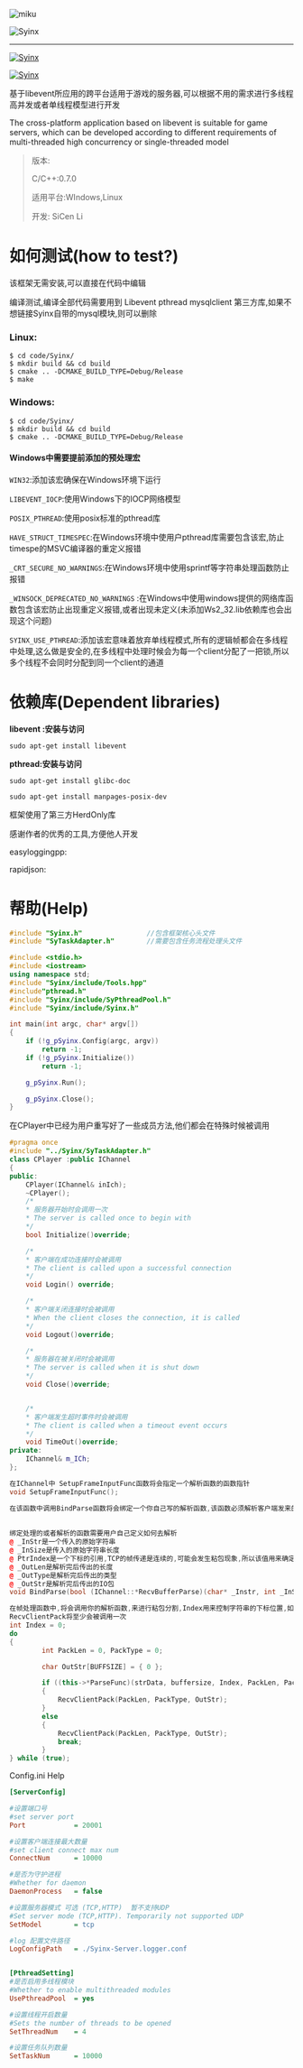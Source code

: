 

![miku](https://github.com/OnlyloveSY/ResPic/blob/master/screenshots/miku.jpeg)

![Syinx](https://github.com/OnlyloveSY/ResPic/blob/master/screenshots/Syinx.png)

------

[![Syinx](https://github.com/OnlyloveSY/ResPic/blob/master/screenshots/goto.svg)](https://www.jianshu.com/u/3f6b82b7329d)

[![Syinx](https://github.com/OnlyloveSY/ResPic/blob/master/screenshots/bhu.svg)](https://www.zhihu.com/people/lee-78-27-78/activities)

​	基于libevent所应用的跨平台适用于游戏的服务器,可以根据不用的需求进行多线程高并发或者单线程模型进行开发

The cross-platform application based on libevent is suitable for game servers, which can be developed according to different requirements of multi-threaded high concurrency or single-threaded model

> 版本:
>
> C/C++:0.7.0
>
> 适用平台:WIndows,Linux
>
> 开发: SiCen Li

# 如何测试(how to test?)

该框架无需安装,可以直接在代码中编辑

编译测试,编译全部代码需要用到 Libevent pthread mysqlclient 第三方库,如果不想链接Syinx自带的mysql模块,则可以删除

### Linux:

```
$ cd code/Syinx/
$ mkdir build && cd build
$ cmake .. -DCMAKE_BUILD_TYPE=Debug/Release
$ make
```

### Windows:

```
$ cd code/Syinx/
$ mkdir build && cd build
$ cmake .. -DCMAKE_BUILD_TYPE=Debug/Release
```



#### Windows中需要提前添加的预处理宏

`WIN32`:添加该宏确保在Windows环境下运行

`LIBEVENT_IOCP`:使用Windows下的IOCP网络模型

`POSIX_PTHREAD`:使用posix标准的pthread库

`HAVE_STRUCT_TIMESPEC`:在Windows环境中使用户pthread库需要包含该宏,防止timespe的MSVC编译器的重定义报错

`_CRT_SECURE_NO_WARNINGS`:在Windows环境中使用sprintf等字符串处理函数防止报错

`_WINSOCK_DEPRECATED_NO_WARNINGS` :在Windows中使用windows提供的网络库函数包含该宏防止出现重定义报错,或者出现未定义(未添加Ws2_32.lib依赖库也会出现这个问题)

`SYINX_USE_PTHREAD`:添加该宏意味着放弃单线程模式,所有的逻辑帧都会在多线程中处理,这么做是安全的,在多线程中处理时候会为每一个client分配了一把锁,所以多个线程不会同时分配到同一个client的通道

# 依赖库(Dependent libraries)

**libevent :安装与访问**

`sudo apt-get install libevent`

[Libevent]:https://github.com/libevent/libevent

**pthread:安装与访问**

`sudo apt-get install glibc-doc`

`sudo apt-get install manpages-posix-dev`

[Pthread]:https://computing.llnl.gov/tutorials/pthreads/



框架使用了第三方HerdOnly库

感谢作者的优秀的工具,方便他人开发

easyloggingpp:

[EasyLoggingpp]:https://github.com/amrayn/easyloggingpp

rapidjson:

[rapidjson]:https://github.com/Tencent/rapidjson





# 帮助(Help)

```c++
#include "Syinx.h"                //包含框架核心头文件
#include "SyTaskAdapter.h"        //需要包含任务流程处理头文件
```

```c++
#include <stdio.h>
#include <iostream>
using namespace std;
#include "Syinx/include/Tools.hpp"
#include"pthread.h"
#include "Syinx/include/SyPthreadPool.h"
#include "Syinx/include/Syinx.h"

int main(int argc, char* argv[])
{
	if (!g_pSyinx.Config(argc, argv))
		return -1;
	if (!g_pSyinx.Initialize())
		return -1;

	g_pSyinx.Run();

	g_pSyinx.Close();
}
```



在CPlayer中已经为用户重写好了一些成员方法,他们都会在特殊时候被调用

```c++
#pragma once
#include "../Syinx/SyTaskAdapter.h"
class CPlayer :public IChannel
{
public:
	CPlayer(IChannel& inIch);
	~CPlayer();
	/*
	* 服务器开始时会调用一次
	* The server is called once to begin with
	*/
	bool Initialize()override;

	/*
	* 客户端在成功连接时会被调用
	* The client is called upon a successful connection
	*/
	void Login() override;

	/*
	* 客户端关闭连接时会被调用
	* When the client closes the connection, it is called
	*/
	void Logout()override;

	/*
	* 服务器在被关闭时会被调用
	* The server is called when it is shut down
	*/
	void Close()override;


	/*
	* 客户端发生超时事件时会被调用
	* The client is called when a timeout event occurs
	*/
	void TimeOut()override;
private:
	IChannel& m_ICh;
};
```





```c++
在IChannel中 SetupFrameInputFunc函数将会指定一个解析函数的函数指针
void SetupFrameInputFunc();

在该函数中调用BindParse函数将会绑定一个你自己写的解析函数,该函数必须解析客户端发来的包
    
    
绑定处理的或者解析的函数需要用户自己定义如何去解析
@ _InStr是一个传入的原始字符串
@ _InSize是传入的原始字符串长度
@ PtrIndex是一个下标的引用,TCP的帧传递是连续的,可能会发生粘包现象,所以该值用来确定每个包的拆分后的位置
@ _OutLen是解析完后传出的长度
@ _OutType是解析完后传出的类型
@ _OutStr是解析完后传出的IO包    
void BindParse(bool (IChannel::*RecvBufferParse)(char* _Instr, int _InSize, int& PtrIndex, int& _OutLen, int& _OutType, char* _OutStr));

在帧处理函数中,将会调用你的解析函数,来进行粘包分割,Index用来控制字符串的下标位置,如果分割完毕后返回false
RecvClientPack将至少会被调用一次
int Index = 0;
do
{
		int PackLen = 0, PackType = 0;

		char OutStr[BUFFSIZE] = { 0 };

		if ((this->*ParseFunc)(strData, buffersize, Index, PackLen, PackType, OutStr))
		{
			RecvClientPack(PackLen, PackType, OutStr);
		}
		else
		{
			RecvClientPack(PackLen, PackType, OutStr);
			break;
		}
} while (true);
```



Config.ini Help

```ini
[ServerConfig]

#设置端口号
#set server port
Port			= 20001

#设置客户端连接最大数量
#set client connect max num
ConnectNum		= 10000

#是否为守护进程
#Whether for daemon
DaemonProcess	= false

#设置服务器模式 可选 (TCP,HTTP)  暂不支持UDP
#Set server mode (TCP,HTTP). Temporarily not supported UDP
SetModel		= tcp

#log 配置文件路径
LogConfigPath	= ./Syinx-Server.logger.conf 


[PthreadSetting]
#是否启用多线程模块
#Whether to enable multithreaded modules
UsePthreadPool	= yes

#设置线程开启数量
#Sets the number of threads to be opened
SetThreadNum	= 4

#设置任务队列数量
SetTaskNum		= 10000
```







